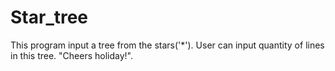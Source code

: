 # Star_tree
 
This program input a tree from the stars('*'). User can input quantity of lines in this tree.
"Cheers holiday!".
